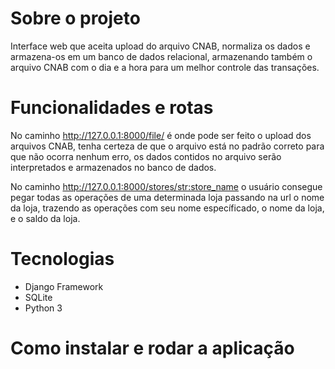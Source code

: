# Sobre o projeto
 Interface web que aceita upload do arquivo CNAB, normaliza os dados e armazena-os em um banco de dados relacional, armazenando também o arquivo CNAB com o dia e a hora para um melhor controle das transações.
 
 # Funcionalidades e rotas 
  No caminho http://127.0.0.1:8000/file/ é onde pode ser feito o upload dos arquivos CNAB, tenha certeza de que o arquivo está no padrão correto para que não ocorra nenhum erro, os dados contidos no arquivo serão interpretados e armazenados no banco de dados.
  
  No caminho http://127.0.0.1:8000/stores/<str:store_name> o usuário consegue pegar todas as operações de uma determinada loja passando na url o nome da loja, trazendo as operações com seu nome específicado, o nome da loja, e o saldo da loja.
  
 # Tecnologias
 
 - Django Framework
 - SQLite 
 - Python 3
 
 # Como instalar e rodar a aplicação 
 
